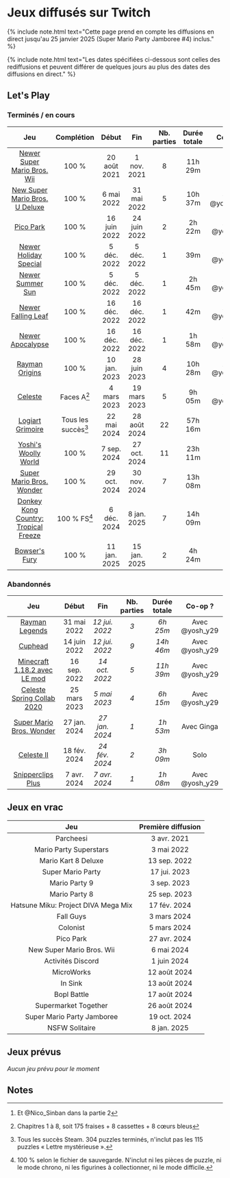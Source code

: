 # Jeux diffusés sur Twitch

{% include note.html text="Cette page prend en compte les diffusions en direct jusqu'au 25 janvier 2025 (Super Mario Party Jamboree #4) inclus." %}

{% include note.html text="Les dates spécifiées ci-dessous sont celles des rediffusions et peuvent différer de quelques jours au plus des dates des diffusions en direct." %}

## Let's Play

### Terminés / en cours

| Jeu | Complétion | Début | Fin | Nb. parties | Durée totale | Co-op ? |
| :-: | :--------: | :---: | :-: | :---------: | :----------: | :-----: |
| [Newer Super Mario Bros. Wii](https://www.twitch.tv/collections/bVbFWTUOnRbtKA) | 100 % | 20 août 2021 | 1 nov. 2021 | 8 | 11h 29m | Solo
| [New Super Mario Bros. U Deluxe](https://www.twitch.tv/videos/1476392544?collection=bjI-atfgLhciGw) | 100 % | 6 mai 2022 | 31 mai 2022 | 5 | 10h 37m | Avec @yosh_y29[^1]
| [Pico Park](https://www.twitch.tv/videos/1505504333?collection=bjI-atfgLhciGw) | 100 % | 16 juin 2022 | 24 juin 2022 | 2 | 2h 22m | Avec @yosh_y29
| [Newer Holiday Special](https://www.twitch.tv/videos/1670571545?t=0s) | 100 % | 5 déc. 2022 | 5 déc. 2022 | 1 | 39m | Avec @yosh_y29
| [Newer Summer Sun](https://www.twitch.tv/videos/1670571545?t=39m34s) | 100 % | 5 déc. 2022 | 5 déc. 2022 | 1 | 2h 45m | Avec @yosh_y29
| [Newer Falling Leaf](https://www.twitch.tv/videos/1680091388?t=0s) | 100 % | 16 déc. 2022 | 16 déc. 2022 | 1 | 42m | Avec @yosh_y29
| [Newer Apocalypse](https://www.twitch.tv/videos/1680091388?t=42m27s) | 100 % | 16 déc. 2022 | 16 déc. 2022 | 1 | 1h 58m | Avec @yosh_y29
| [Rayman Origins](https://www.twitch.tv/videos/1703185461?collection=bjI-atfgLhciGw) | 100 % | 10 jan. 2023 | 28 juin 2023 | 4 | 10h 28m | Avec @yosh_y29
| [Celeste](https://www.twitch.tv/videos/1755433172?collection=WVXirSDTTRdB0g) | Faces A[^2] | 4 mars 2023 | 19 mars 2023 | 5 | 9h 05m | Avec @yosh_y29
| [Logiart Grimoire](https://www.twitch.tv/collections/4enQalQX0hfnJQ) | Tous les succès[^3] | 22 mai 2024 | 28 août 2024 | 22 | 57h 16m | Solo
| [Yoshi's Woolly World](https://www.twitch.tv/collections/MldsI3fu8hd8-g) | 100 % | 7 sep. 2024 | 27 oct. 2024 | 11 | 23h 11m | Solo
| [Super Mario Bros. Wonder](https://www.twitch.tv/collections/0KhKR5T-AhgHwg) | 100 % | 29 oct. 2024 | 30 nov. 2024 | 7 | 13h 08m | Solo
| [Donkey Kong Country: Tropical Freeze](https://www.twitch.tv/collections/QXLACQCtDhjRpQ) | 100 % FS[^4] | 6 déc. 2024 | 8 jan. 2025 | 7 | 14h 09m | Solo
| [Bowser's Fury](https://www.twitch.tv/videos/2350337917?collection=VWgrtHakGRjNpA) | 100 % | 11 jan. 2025 | 15 jan. 2025 | 2 | 4h 24m | Solo

### Abandonnés

| Jeu | Début | Fin | Nb. parties | Durée totale | Co-op ? |
| :-: | :---: | :-: | :---------: | :----------: | :-----: |
| [Rayman Legends](https://www.twitch.tv/videos/1313884481?collection=SsqMTttUrhf2qA) | 31 mai 2022 | *12 jui. 2022* | *3* | *6h 25m* | Avec @yosh_y29
| [Cuphead](https://www.twitch.tv/collections/_7LsXQDRbBflbw) | 14 juin 2022 | *12 jui. 2022* | *9* | *14h 46m* | Avec @yosh_y29
| [Minecraft 1.18.2 avec LE mod](https://www.twitch.tv/collections/jd8FQLR1FRfTzw) | 16 sep. 2022 | *14 oct. 2022* | *5* | *11h 39m* | Avec @yosh_y29
| [Celeste Spring Collab 2020](https://www.twitch.tv/videos/1775457596?collection=WVXirSDTTRdB0g) | 25 mars 2023 | *5 mai 2023* | *4* | *6h 15m* | Avec @yosh_y29
| [Super Mario Bros. Wonder](https://www.twitch.tv/videos/2045604834?collection=SsqMTttUrhf2qA) | 27 jan. 2024 | *27 jan. 2024* | *1* | *1h 53m* | Avec Ginga
| [Celeste II](https://www.twitch.tv/videos/2066539968?collection=WVXirSDTTRdB0g) | 18 fév. 2024 | *24 fév. 2024* | *2* | *3h 09m* | Solo
| [Snipperclips Plus](https://www.twitch.tv/videos/2113679985?collection=SsqMTttUrhf2qA) | 7 avr. 2024 | *7 avr. 2024* | *1* | *1h 08m* | Avec @yosh_y29

## Jeux en vrac

|                 Jeu                 | Première diffusion |
| :---------------------------------: | :----------------: |
|              Parcheesi              |    3 avr. 2021     |
|       Mario Party Superstars        |     3 mai 2022     |
|         Mario Kart 8 Deluxe         |    13 sep. 2022    |
|          Super Mario Party          |    17 jui. 2023    |
|            Mario Party 9            |    3 sep. 2023     |
|            Mario Party 8            |    25 sep. 2023    |
| Hatsune Miku: Project DIVA Mega Mix |    17 fév. 2024    |
|              Fall Guys              |    3 mars 2024     |
|              Colonist               |    5 mars 2024     |
|              Pico Park              |    27 avr. 2024    |
|      New Super Mario Bros. Wii      |     6 mai 2024     |
|          Activités Discord          |    1 juin 2024     |
|             MicroWorks              |    12 août 2024    |
|               In Sink               |    13 août 2024    |
|             Bopl Battle             |    17 août 2024    |
|        Supermarket Together         |    26 août 2024    |
|     Super Mario Party Jamboree      |    19 oct. 2024    |
|           NSFW Solitaire            |    8 jan. 2025     |

## Jeux prévus

*Aucun jeu prévu pour le moment*

## Notes

[^1]: Et @Nico_Sinban dans la partie 2

[^2]: Chapitres 1 à 8, soit 175 fraises + 8 cassettes + 8 cœurs bleus

[^3]: Tous les succès Steam. 304 puzzles terminés, n'inclut pas les 115 puzzles « Lettre mystérieuse ».

[^4]: 100 % selon le fichier de sauvegarde. N'inclut ni les pièces de puzzle, ni le mode chrono, ni les figurines à collectionner, ni le mode difficile.